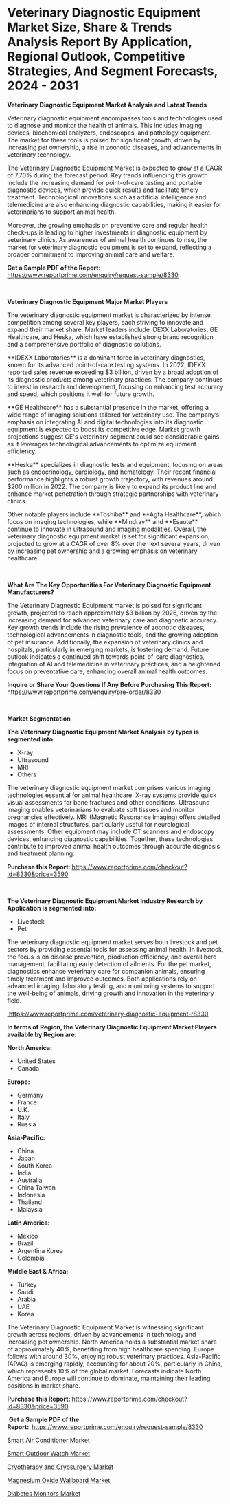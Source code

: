 <p><h1>Veterinary Diagnostic Equipment Market Size, Share & Trends Analysis Report By Application, Regional Outlook, Competitive Strategies, And Segment Forecasts, 2024 - 2031</h1></p><p><strong>Veterinary Diagnostic Equipment Market Analysis and Latest Trends</strong></p>
<p><p>Veterinary diagnostic equipment encompasses tools and technologies used to diagnose and monitor the health of animals. This includes imaging devices, biochemical analyzers, endoscopes, and pathology equipment. The market for these tools is poised for significant growth, driven by increasing pet ownership, a rise in zoonotic diseases, and advancements in veterinary technology. </p><p>The Veterinary Diagnostic Equipment Market is expected to grow at a CAGR of 7.70% during the forecast period. Key trends influencing this growth include the increasing demand for point-of-care testing and portable diagnostic devices, which provide quick results and facilitate timely treatment. Technological innovations such as artificial intelligence and telemedicine are also enhancing diagnostic capabilities, making it easier for veterinarians to support animal health. </p><p>Moreover, the growing emphasis on preventive care and regular health check-ups is leading to higher investments in diagnostic equipment by veterinary clinics. As awareness of animal health continues to rise, the market for veterinary diagnostic equipment is set to expand, reflecting a broader commitment to improving animal care and welfare.</p></p>
<p><strong>Get a Sample PDF of the Report:&nbsp;</strong> <a href="https://www.reportprime.com/enquiry/request-sample/8330?utm_campaign=1102&utm_medium=2&utm_source=Github&utm_content=ia&utm_term=16112024&utm_id=veterinary-diagnostic-equipment">https://www.reportprime.com/enquiry/request-sample/8330</a></p>
<p>&nbsp;</p>
<p><strong>Veterinary Diagnostic Equipment Major Market Players</strong></p>
<p><p>The veterinary diagnostic equipment market is characterized by intense competition among several key players, each striving to innovate and expand their market share. Market leaders include IDEXX Laboratories, GE Healthcare, and Heska, which have established strong brand recognition and a comprehensive portfolio of diagnostic solutions.</p><p>**IDEXX Laboratories** is a dominant force in veterinary diagnostics, known for its advanced point-of-care testing systems. In 2022, IDEXX reported sales revenue exceeding $3 billion, driven by a broad adoption of its diagnostic products among veterinary practices. The company continues to invest in research and development, focusing on enhancing test accuracy and speed, which positions it well for future growth.</p><p>**GE Healthcare** has a substantial presence in the market, offering a wide range of imaging solutions tailored for veterinary use. The company’s emphasis on integrating AI and digital technologies into its diagnostic equipment is expected to boost its competitive edge. Market growth projections suggest GE's veterinary segment could see considerable gains as it leverages technological advancements to optimize equipment efficiency.</p><p>**Heska** specializes in diagnostic tests and equipment, focusing on areas such as endocrinology, cardiology, and hematology. Their recent financial performance highlights a robust growth trajectory, with revenues around $200 million in 2022. The company is likely to expand its product line and enhance market penetration through strategic partnerships with veterinary clinics.</p><p>Other notable players include **Toshiba** and **Agfa Healthcare**, which focus on imaging technologies, while **Mindray** and **Esaote** continue to innovate in ultrasound and imaging modalities. Overall, the veterinary diagnostic equipment market is set for significant expansion, projected to grow at a CAGR of over 8% over the next several years, driven by increasing pet ownership and a growing emphasis on veterinary healthcare.</p></p>
<p>&nbsp;</p>
<p><strong>What Are The Key Opportunities For Veterinary Diagnostic Equipment Manufacturers?</strong></p>
<p><p>The Veterinary Diagnostic Equipment market is poised for significant growth, projected to reach approximately $3 billion by 2026, driven by the increasing demand for advanced veterinary care and diagnostic accuracy. Key growth trends include the rising prevalence of zoonotic diseases, technological advancements in diagnostic tools, and the growing adoption of pet insurance. Additionally, the expansion of veterinary clinics and hospitals, particularly in emerging markets, is fostering demand. Future outlook indicates a continued shift towards point-of-care diagnostics, integration of AI and telemedicine in veterinary practices, and a heightened focus on preventative care, enhancing overall animal health outcomes.</p></p>
<p><strong>Inquire or Share Your Questions If Any Before Purchasing This Report:</strong> <a href="https://www.reportprime.com/enquiry/pre-order/8330?utm_campaign=1102&utm_medium=2&utm_source=Github&utm_content=ia&utm_term=16112024&utm_id=veterinary-diagnostic-equipment">https://www.reportprime.com/enquiry/pre-order/8330</a></p>
<p>&nbsp;</p>
<p><strong>Market Segmentation</strong></p>
<p><strong>The Veterinary Diagnostic Equipment Market Analysis by types is segmented into:</strong></p>
<p><ul><li>X-ray</li><li>Ultrasound</li><li>MRI</li><li>Others</li></ul></p>
<p><p>The veterinary diagnostic equipment market comprises various imaging technologies essential for animal healthcare. X-ray systems provide quick visual assessments for bone fractures and other conditions. Ultrasound imaging enables veterinarians to evaluate soft tissues and monitor pregnancies effectively. MRI (Magnetic Resonance Imaging) offers detailed images of internal structures, particularly useful for neurological assessments. Other equipment may include CT scanners and endoscopy devices, enhancing diagnostic capabilities. Together, these technologies contribute to improved animal health outcomes through accurate diagnosis and treatment planning.</p></p>
<p><strong>Purchase this Report:&nbsp;</strong><a href="https://www.reportprime.com/checkout?id=8330&price=3590&utm_campaign=1102&utm_medium=2&utm_source=Github&utm_content=ia&utm_term=16112024&utm_id=veterinary-diagnostic-equipment">https://www.reportprime.com/checkout?id=8330&price=3590</a></p>
<p>&nbsp;</p>
<p><strong>The Veterinary Diagnostic Equipment Market Industry Research by Application is segmented into:</strong></p>
<p><ul><li>Livestock</li><li>Pet</li></ul></p>
<p><p>The veterinary diagnostic equipment market serves both livestock and pet sectors by providing essential tools for assessing animal health. In livestock, the focus is on disease prevention, production efficiency, and overall herd management, facilitating early detection of ailments. For the pet market, diagnostics enhance veterinary care for companion animals, ensuring timely treatment and improved outcomes. Both applications rely on advanced imaging, laboratory testing, and monitoring systems to support the well-being of animals, driving growth and innovation in the veterinary field.</p></p>
<p><a href="https://www.reportprime.com/veterinary-diagnostic-equipment-r8330?utm_campaign=1102&utm_medium=2&utm_source=Github&utm_content=ia&utm_term=16112024&utm_id=veterinary-diagnostic-equipment">&nbsp;https://www.reportprime.com/veterinary-diagnostic-equipment-r8330</a></p>
<p><strong>In terms of Region, the Veterinary Diagnostic Equipment Market Players available by Region are:</strong></p>
<p>
    <p> <strong> North America: </strong>
        <ul>
            <li>United States</li>
            <li>Canada</li>
        </ul>
        </p> 
    <p> <strong> Europe: </strong>
        <ul>
            <li>Germany</li>
            <li>France</li>
            <li>U.K.</li>
            <li>Italy</li>
            <li>Russia</li>
        </ul>
        </p> 
    <p> <strong> Asia-Pacific: </strong>
        <ul>
            <li>China</li>
            <li>Japan</li>
            <li>South Korea</li>
            <li>India</li>
            <li>Australia</li>
            <li>China Taiwan</li>
            <li>Indonesia</li>
            <li>Thailand</li>
            <li>Malaysia</li>
        </ul>
        </p> 
    <p> <strong> Latin America: </strong>
        <ul>
            <li>Mexico</li>
            <li>Brazil</li>
            <li>Argentina Korea</li>
            <li>Colombia</li>
        </ul>
        </p> 
    <p> <strong> Middle East & Africa: </strong>
        <ul>
            <li>Turkey</li>
            <li>Saudi</li>
            <li>Arabia</li>
            <li>UAE</li>
            <li>Korea</li>
        </ul>
    </p>
    </p>
<p><p>The Veterinary Diagnostic Equipment Market is witnessing significant growth across regions, driven by advancements in technology and increasing pet ownership. North America holds a substantial market share of approximately 40%, benefiting from high healthcare spending. Europe follows with around 30%, enjoying robust veterinary practices. Asia-Pacific (APAC) is emerging rapidly, accounting for about 20%, particularly in China, which represents 10% of the global market. Forecasts indicate North America and Europe will continue to dominate, maintaining their leading positions in market share.</p></p>
<p><strong>Purchase this Report: </strong><a href="https://www.reportprime.com/checkout?id=8330&price=3590&utm_campaign=1102&utm_medium=2&utm_source=Github&utm_content=ia&utm_term=16112024&utm_id=veterinary-diagnostic-equipment">https://www.reportprime.com/checkout?id=8330&price=3590</a></p>
<p>&nbsp;<strong>Get a Sample PDF of the Report:&nbsp;&nbsp;</strong><a href="https://www.reportprime.com/enquiry/request-sample/8330?utm_campaign=1102&utm_medium=2&utm_source=Github&utm_content=ia&utm_term=16112024&utm_id=veterinary-diagnostic-equipment">https://www.reportprime.com/enquiry/request-sample/8330</a></p>
<p><strong></strong></p>
<p><p><a href="https://www.linkedin.com/pulse/smart-air-conditioner-ecosystem-mapping-innovation-wmhbf?utm_campaign=1102&utm_medium=2&utm_source=Github&utm_content=ia&utm_term=16112024&utm_id=veterinary-diagnostic-equipment">Smart Air Conditioner Market</a></p><p><a href="https://www.linkedin.com/pulse/comprehensive-smart-outdoor-watch-market-report-regional-szwmf?utm_campaign=1102&utm_medium=2&utm_source=Github&utm_content=ia&utm_term=16112024&utm_id=veterinary-diagnostic-equipment">Smart Outdoor Watch Market</a></p><p><a href="https://issuu.com/reportprime-2/docs/cryotherapy-and-cryosurgery-market-_a4e1b98c04ebcc?utm_campaign=1102&utm_medium=2&utm_source=Github&utm_content=ia&utm_term=16112024&utm_id=veterinary-diagnostic-equipment">Cryotherapy and Cryosurgery Market</a></p><p><a href="https://www.linkedin.com/pulse/magnesium-oxide-wallboard-value-chain-analysis-from-raw-materials-omuff?utm_campaign=1102&utm_medium=2&utm_source=Github&utm_content=ia&utm_term=16112024&utm_id=veterinary-diagnostic-equipment">Magnesium Oxide Wallboard Market</a></p><p><a href="https://issuu.com/reportprime-2/docs/diabetes-monitors-market-size-2030._bf9999774c797c?utm_campaign=1102&utm_medium=2&utm_source=Github&utm_content=ia&utm_term=16112024&utm_id=veterinary-diagnostic-equipment">Diabetes Monitors Market</a></p></p>